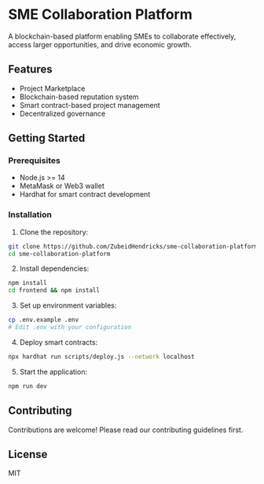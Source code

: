 # SME Collaboration Platform

A blockchain-based platform enabling SMEs to collaborate effectively, access larger opportunities, and drive economic growth.

## Features

- Project Marketplace
- Blockchain-based reputation system
- Smart contract-based project management
- Decentralized governance

## Getting Started

### Prerequisites

- Node.js >= 14
- MetaMask or Web3 wallet
- Hardhat for smart contract development

### Installation

1. Clone the repository:
```bash
git clone https://github.com/ZubeidHendricks/sme-collaboration-platform.git
cd sme-collaboration-platform
```

2. Install dependencies:
```bash
npm install
cd frontend && npm install
```

3. Set up environment variables:
```bash
cp .env.example .env
# Edit .env with your configuration
```

4. Deploy smart contracts:
```bash
npx hardhat run scripts/deploy.js --network localhost
```

5. Start the application:
```bash
npm run dev
```

## Contributing

Contributions are welcome! Please read our contributing guidelines first.

## License

MIT
